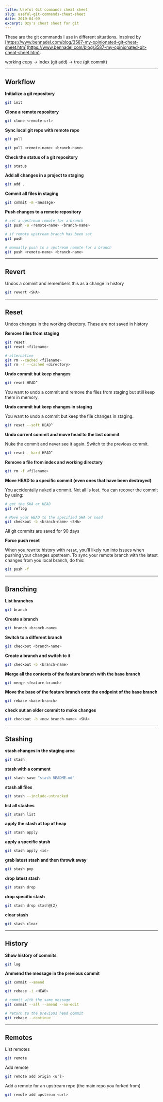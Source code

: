 ```yaml
---
title: Useful Git commands cheat sheet
slug: useful-git-commands-cheat-sheet
date: 2019-04-09
excerpt: Ozy's cheat sheet for git
---
```


These are the git commands I use in different situations. Inspired by [https://www.bennadel.com/blog/3587-my-opinionated-git-cheat-sheet.htm](https://www.bennadel.com/blog/3587-my-opinionated-git-cheat-sheet.htm).

working copy -> index (git add) -> tree (git commit)

---

## Workflow

**Initialize a git repository**

```bash
git init
```

**Clone a remote repository**

```bash
git clone <remote-url>
```

**Sync local git repo with remote repo**

```bash
git pull

git pull <remote-name> <branch-name>
```

**Check the status of a git repository**

```bash
git status
```

**Add all changes in a project to staging**

```bash
git add .
```

**Commit all files in staging**

```bash
git commit -m <message>
```

**Push changes to a remote repository**

```bash
# set a upstream remote for a branch
git push -u <remote-name> <branch-name>

# if remote upstream branch has been set
git push

# manually push to a upstream remote for a branch
git push <remote-name> <branch-name>
```

---

## Revert

Undos a commit and remembers this as a change in history

```bash
git revert <SHA>
```

---

## Reset

Undos changes in the working directory. These are not saved in history

**Remove files from staging**

```bash
git reset
git reset <filename>

# alternative
git rm --cached <filename>
git rm -r --cached <directory>
```

**Undo commit but keep changes**

```bash
git reset HEAD^
```

You want to undo a commit and remove the files from staging but still keep them in memory.

**Undo commit but keep changes in staging**

You want to undo a commit but keep the file changes in staging.

```bash
git reset --soft HEAD^
```

**Undo current commit and move head to the last commit**

Nuke the commit and never see it again. Switch to the previous commit.

```bash
git reset --hard HEAD^
```

**Remove a file from index and working directory**

```bash
git rm -f <filename>
```

**Move HEAD to a specific commit (even ones that have been destroyed)**

You accidentally nuked a commit. Not all is lost. You can recover the commit by using:

```bash
# get the SHA or HEAD
git reflog

# Move your HEAD to the specified SHA or head
git checkout -b <branch-name> <SHA>
```

All git commits are saved for 90 days

**Force push reset**

When you rewrite history with `reset`, you'll likely run into issues when pushing your changes upstream. To sync your remote branch with the latest changes from you local branch, do this:

```bash
git push -f
```

---

## Branching

**List branches**

```bash
git branch
```

**Create a branch**

```bash
git branch <branch-name>
```

**Switch to a different branch**

```bash
git checkout <branch-name>
```

**Create a branch and switch to it**

```bash
git checkout -b <branch-name>
```

**Merge all the contents of the feature branch with the base branch**

```bash
git merge <feature-branch>
```

**Move the base of the feature branch onto the endpoint of the base branch**

```bash
git rebase <base-branch>
```

**check out an older commit to make changes**

```bash
git checkout -b <new branch-name> <SHA>
```

---

## Stashing

**stash changes in the staging area**

```bash
git stash
```

**stash with a comment**

```bash
git stash save "stash README.md"
```

**stash all files**

```bash
git stash --include-untracked
```

**list all stashes**

```bash
git stash list
```

**apply the stash at top of heap**

```bash
git stash apply
```

**apply a specific stash**

```bash
git stash apply <id>
```

**grab latest stash and then throwit away**

```bash
git stash pop

```
**drop latest stash**

```bash
git stash drop
```

**drop specific stash**

```bash
git stash drop stash@{2}
```

**clear stash**

```bash
git stash clear
```

---

## History

**Show history of commits**

```bash
git log
```

**Ammend the message in the previous commit**

```bash
git commit --amend
```

```bash
git rebase -i <HEAD>

# commit with the same message
git commit --all --amend --no-edit

# return to the previous head commit
git rebase --continue
```

---

## Remotes

List remotes

```bash
git remote
```

Add remote

```bash
git remote add origin <url>
```

Add a remote for an upstream repo (the main repo you forked from)

```bash
git remote add upstream <url>
```